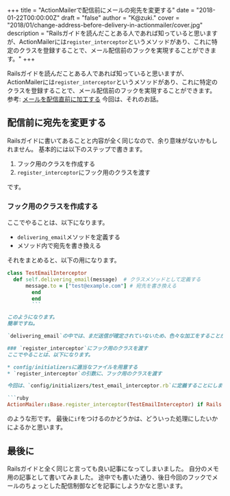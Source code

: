 +++
title = "ActionMailerで配信前にメールの宛先を変更する"
date = "2018-01-22T00:00:00Z"
draft = "false"
author = "K@zuki."
cover = "2018/01/change-address-before-delivery-in-actionmailer/cover.jpg"
description = "Railsガイドを読んだことある人であれば知っていると思いますが、ActionMailerには`register_interceptor`というメソッドがあり、これに特定のクラスを登録することで、メール配信前のフックを実現することができます。"
+++

Railsガイドを読んだことある人であれば知っていると思いますが、ActionMailerには`register_interceptor`というメソッドがあり、これに特定のクラスを登録することで、メール配信前のフックを実現することができます。
参考: [メールを配信直前に加工する](https://railsguides.jp/action_mailer_basics.html#%E3%83%A1%E3%83%BC%E3%83%AB%E3%82%92%E9%85%8D%E4%BF%A1%E7%9B%B4%E5%89%8D%E3%81%AB%E5%8A%A0%E5%B7%A5%E3%81%99%E3%82%8B)
今回は、それのお話。

## 配信前に宛先を変更する
Railsガイドに書いてあることと内容が全く同じなので、余り意味がないかもしれません。
基本的には以下のステップで書きます。

1. フック用のクラスを作成する
2. `register_interceptor`にフック用のクラスを渡す

です。

### フック用のクラスを作成する
ここでやることは、以下になります。

* `delivering_email`メソッドを定義する
* メソッド内で宛先を書き換える

それをまとめると、以下の用になります。

```ruby
class TestEmailInterceptor
  def self.delivering_email(message)  # クラスメソッドとして定義する
      message.to = ["test@example.com"] # 宛先を書き換える
        end
        end
        ```

このようになります。
簡単ですね。

`delivering_email`の中では、まだ送信が確定されていないため、色々な加工をすることができます。（後日そのあたりを使った記事を書こうかと）

### `register_interceptor`にフック用のクラスを渡す
ここでやることは、以下になります。

* config/initializersに適当なファイルを用意する
* `register_interceptor`の引数に、フック用のクラスを渡す

今回は、`config/initializers/test_email_interceptor.rb`に定義することにします。

```ruby
ActionMailer::Base.register_interceptor(TestEmailInterceptor) if Rails.env.test?
```

のような形です。
最後に`if`をつけるのかどうかは、どういった処理にしたいかによるかと思います。

## 最後に
Railsガイドと全く同じと言っても良い記事になってしまいました。
自分のメモ用の記事として書いてみました。
途中でも書いた通り、後日今回のフックでメールのちょっとした配信制御などを記事にしようかなと思います。
